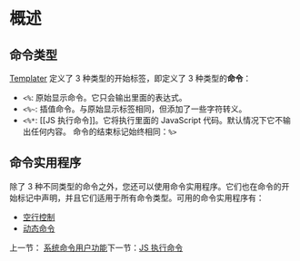 # 概述

## 命令类型

[Templater](https://github.com/SilentVoid13/Templater) 定义了 3 种类型的开始标签，即定义了 3 种类型的**命令**：

- `<%`: 原始显示命令。它只会输出里面的表达式。
- `<%~`: 插值命令。与原始显示标签相同，但添加了一些字符转义。
- `<%*`: [[JS 执行命令]]。它将执行里面的 JavaScript 代码。默认情况下它不输出任何内容。
    命令的结束标记始终相同：`%>`

## 命令实用程序

除了 3 种不同类型的命令之外，您还可以使用命令实用程序。它们也在命令的开始标记中声明，并且它们适用于所有命令类型。可用的命令实用程序有：

-   [空行控制](空行控制.md)
-  [动态命令](动态命令.md)

上一节： [系统命令用户功能](../用户函数/系统命令用户功能.md)下一节：[JS 执行命令](JS%20执行命令.md)